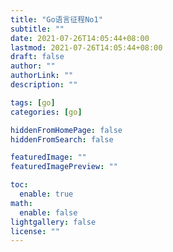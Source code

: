 ```yaml
---
title: "Go语言征程No1"
subtitle: ""
date: 2021-07-26T14:05:44+08:00
lastmod: 2021-07-26T14:05:44+08:00
draft: false
author: ""
authorLink: ""
description: ""

tags: [go]
categories: [go]

hiddenFromHomePage: false
hiddenFromSearch: false

featuredImage: ""
featuredImagePreview: ""

toc:
  enable: true
math:
  enable: false
lightgallery: false
license: ""
---
```


<!--more-->
